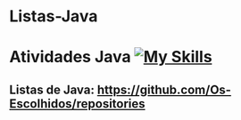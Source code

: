 # Listas-Java

# Atividades Java [![My Skills](https://skills.thijs.gg/icons?i=java)](https://www.oracle.com/java/technologies/downloads/)

## Listas de Java: https://github.com/Os-Escolhidos/repositories


